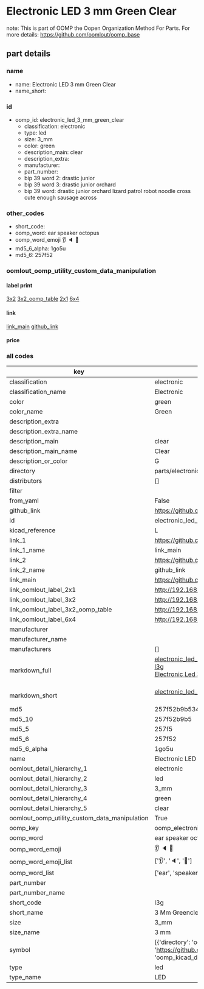 # Electronic LED 3 mm Green Clear  

note: This is part of OOMP the Oopen Organization Method For Parts. For more details: https://github.com/oomlout/oomp_base

##  part details





### name
* name: Electronic LED 3 mm Green Clear
* name_short: 
### id
* oomp_id: electronic_led_3_mm_green_clear
  * classification: electronic
  * type: led
  * size: 3_mm
  * color: green
  * description_main: clear
  * description_extra: 
  * manufacturer: 
  * part_number: 
  * bip 39 word 2: drastic junior
  * bip 39 word 3: drastic junior orchard
  * bip 39 word: drastic junior orchard lizard patrol robot noodle cross cute enough sausage across

### other_codes
* short_code: 
* oomp_word: ear speaker octopus
* oomp_word_emoji :ear: :speaker: :octopus:
* md5_6_alpha: 1go5u
* md5_6: 257f52






### oomlout_oomp_utility_custom_data_manipulation
#### label print
[3x2](http://192.168.1.245:1112/?label=oomp%201go5u)
[3x2_oomp_table](http://192.168.1.107:1112/?label=oomp%201go5u)
[2x1](http://192.168.1.242:1112/?label=oomp%201go5u)
[6x4](http://192.168.1.55:1112/?label=oomp%201go5u)    

#### link

[link_main](https://github.com/oomlout/oomlout_oomp_current_version_messy/tree/main/parts/electronic_led_3_mm_green_clear) [github_link](https://github.com/oomlout/oomlout_oomp_part_src/tree/main/parts/electronic_led_3_mm_green_clear)                             

#### price







### all codes 
| key | value |  
| --- | --- |  
| classification | electronic |  
| classification_name | Electronic |  
| color | green |  
| color_name | Green |  
| description_extra |  |  
| description_extra_name |  |  
| description_main | clear |  
| description_main_name | Clear |  
| description_or_color | G  |  
| directory | parts/electronic_led_3_mm_green_clear |  
| distributors | [] |  
| filter |  |  
| from_yaml | False |  
| github_link | https://github.com/oomlout/oomlout_oomp_part_src/tree/main/parts/electronic_led_3_mm_green_clear |  
| id | electronic_led_3_mm_green_clear |  
| kicad_reference | L |  
| link_1 | https://github.com/oomlout/oomlout_oomp_current_version_messy/tree/main/parts/electronic_led_3_mm_green_clear |  
| link_1_name | link_main |  
| link_2 | https://github.com/oomlout/oomlout_oomp_part_src/tree/main/parts/electronic_led_3_mm_green_clear |  
| link_2_name | github_link |  
| link_main | https://github.com/oomlout/oomlout_oomp_current_version_messy/tree/main/parts/electronic_led_3_mm_green_clear |  
| link_oomlout_label_2x1 | http://192.168.1.242:1112/?label=oomp%201go5u |  
| link_oomlout_label_3x2 | http://192.168.1.245:1112/?label=oomp%201go5u |  
| link_oomlout_label_3x2_oomp_table | http://192.168.1.107:1112/?label=oomp%201go5u |  
| link_oomlout_label_6x4 | http://192.168.1.55:1112/?label=oomp%201go5u |  
| manufacturer |  |  
| manufacturer_name |  |  
| manufacturers | [] |  
| markdown_full | [electronic_led_3_mm_green_clear](https://github.com/oomlout/oomlout_oomp_current_version_messy/tree/main/parts/electronic_led_3_mm_green_clear)<br>[l3g](https://github.com/oomlout/oomlout_oomp_current_version_messy/tree/main/parts/electronic_led_3_mm_green_clear)<br>[Electronic Led 3 Mm Green Clear](https://github.com/oomlout/oomlout_oomp_current_version_messy/tree/main/parts/electronic_led_3_mm_green_clear)<br><br> |  
| markdown_short | [electronic_led_3_mm_green_clear](https://github.com/oomlout/oomlout_oomp_current_version_messy/tree/main/parts/electronic_led_3_mm_green_clear)<br><br> |  
| md5 | 257f52b9b53412c2ecd0982d381e4a12 |  
| md5_10 | 257f52b9b5 |  
| md5_5 | 257f5 |  
| md5_6 | 257f52 |  
| md5_6_alpha | 1go5u |  
| name | Electronic LED 3 mm Green Clear |  
| oomlout_detail_hierarchy_1 | electronic |  
| oomlout_detail_hierarchy_2 | led |  
| oomlout_detail_hierarchy_3 | 3_mm |  
| oomlout_detail_hierarchy_4 | green |  
| oomlout_detail_hierarchy_5 | clear |  
| oomlout_oomp_utility_custom_data_manipulation | True |  
| oomp_key | oomp_electronic_led_3_mm_green_clear |  
| oomp_word | ear speaker octopus |  
| oomp_word_emoji | :ear: :speaker: :octopus: |  
| oomp_word_emoji_list | [':ear:', ':speaker:', ':octopus:'] |  
| oomp_word_list | ['ear', 'speaker', 'octopus'] |  
| part_number |  |  
| part_number_name |  |  
| short_code | l3g |  
| short_name | 3 Mm Greenclear Led |  
| size | 3_mm |  
| size_name | 3 mm |  
| symbol | [{'directory': 'oomlout_oomp_symbol_bot/symbols/kicad_device_led//working/working.kicad_sym', 'index': 0, 'link': 'https://github.com/oomlout/oomlout_oomp_symbol_bot/tree/main/symbols/kicad_device_led', 'oomp_key': 'oomp_kicad_device_led'}] |  
| type | led |  
| type_name | LED |  
